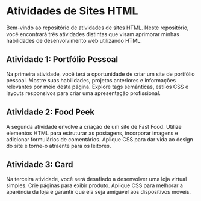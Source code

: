 
# Atividades de Sites HTML

Bem-vindo ao repositório de atividades de sites HTML. Neste repositório, você encontrará três atividades distintas que visam aprimorar minhas habilidades de desenvolvimento web utilizando HTML.

## Atividade 1: Portfólio Pessoal

Na primeira atividade, você terá a oportunidade de criar um site de portfólio pessoal. Mostre suas habilidades, projetos anteriores e informações relevantes por meio desta página. Explore tags semânticas, estilos CSS e layouts responsivos para criar uma apresentação profissional.

## Atividade 2: Food Peek

A segunda atividade envolve a criação de um site de Fast Food. Utilize elementos HTML para estruturar as postagens, incorporar imagens e adicionar formulários de comentários. Aplique CSS para dar vida ao design do site e torne-o atraente para os leitores.

## Atividade 3: Card

Na terceira atividade, você será desafiado a desenvolver uma loja virtual simples. Crie páginas para exibir produto. Aplique CSS para melhorar a aparência da loja e garantir que ela seja amigável aos dispositivos móveis.
